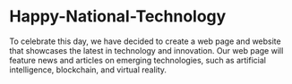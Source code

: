 # Happy-National-Technology
To celebrate this day, we have decided to create a web page and website that showcases the latest in technology and innovation. Our web page will feature news and articles on emerging technologies, such as artificial intelligence, blockchain, and virtual reality.

